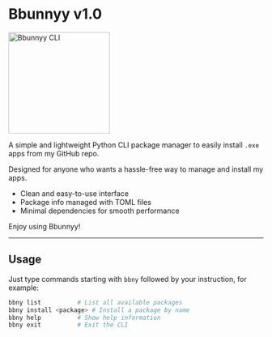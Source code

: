 # Bbunnyy v1.0

<img width="200" height="200" alt="Bbunnyy CLI" src="https://github.com/user-attachments/assets/8fd40858-6926-441e-a471-be5765d684b8" />

A simple and lightweight Python CLI package manager to easily install `.exe` apps from my GitHub repo.

Designed for anyone who wants a hassle-free way to manage and install my apps.

- Clean and easy-to-use interface  
- Package info managed with TOML files  
- Minimal dependencies for smooth performance  

Enjoy using Bbunnyy!

---

## Usage

Just type commands starting with `bbny` followed by your instruction, for example:

```bash
bbny list          # List all available packages
bbny install <package> # Install a package by name
bbny help          # Show help information
bbny exit          # Exit the CLI
